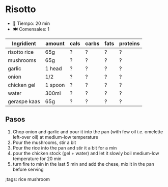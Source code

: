 # Risotto

- 🍳 Tiempo: 20 min
- 🍽️ Comensales: 1

| Ingridient  | amount | cals | carbs | fats | proteins |
| ----------- | ------ | ---- | ----- | ---- | -------- |
| risotto rice| 65g    | ?    | ?     | ?    | ?        |
| mushrooms   | 65g    | ?    | ?     | ?    | ?        |
| garlic      | 1 head | ?    | ?     | ?    | ?        |
| onion       | 1/2    | ?    | ?     | ?    | ?        |
| chicken gel | 1 spoon| ?    | ?     | ?    | ?        |
| water       | 300ml  | ?    | ?     | ?    | ?        |
| geraspe kaas| 65g    | ?    | ?     | ?    | ?        |

## Pasos

1. Chop onion and garlic and pour it into the pan (with few oil i.e. omelette left-over oil) at medium-low temperature
2. Pour the mushrooms, stir a bit
3. Pour the rice into the pan and stir it a bit for a min
4. pour the chicken stock (gel + water) and let it slowly boil medium-low temperature for 20 min
5. turn fire to min in the last 5 min and add the chese, mix it in the pan before serving

;tags: rice mushroom
